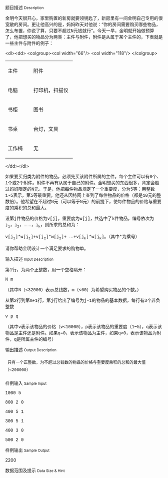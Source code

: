 <div class="panel panel-default">
<div class="area-title">
<span>
题目描述
<small>Description</small>
</span></div>
<div class="panel-body">

<p style=""><span style="">金明今天很开心，家里购置的新房就要领钥匙了，新房里有一间金明自己专用的很宽敞的房间。更让他高兴的是，妈妈昨天对他说：“你的房间需要购买哪些物品，怎么布置，你说了算，只要不超过</span><span style="font-family: Times New Roman,serif;"><span style=""><span><span style="font-family: Courier New,monospace;">N</span></span></span></span><span style="">元钱就行”。今天一早<span style="">，</span>金明就开始做预算了，他把想买的物品分为两类：主件与附件，附件是从属于某个主件的，下表就是一些主件与附件的例子：</span></p>
&lt;dl&gt;&lt;dd&gt;
&lt;colgroup&gt;&lt;col width="66"/&gt; &lt;col width="118"/&gt; &lt;/colgroup&gt;
<table cellpadding="7" cellspacing="0" style=""><tbody>
<tr valign="TOP">
<td style="" width="66">
<p style=""><span style="">主件</span></p>
</td>
<td style="" width="118">
<p style=""><span style="">附件</span></p>
</td>
</tr>
<tr valign="TOP">
<td style="" width="66">
<p style=""><span style="">电脑</span></p>
</td>
<td style="" width="118">
<p style=""><span style="">打印机，扫描仪</span></p>
</td>
</tr>
<tr valign="TOP">
<td style="" width="66">
<p style=""><span style="">书柜</span></p>
</td>
<td style="" width="118">
<p style=""><span style="">图书</span></p>
</td>
</tr>
<tr valign="TOP">
<td style="" width="66">
<p style=""><span style="">书桌</span></p>
</td>
<td style="" width="118">
<p style=""><span style="">台灯，文具</span></p>
</td>
</tr>
<tr valign="TOP">
<td style="" width="66">
<p style=""><span style="">工作椅</span></p>
</td>
<td style="" width="118">
<p style=""><span style="">无</span></p>
</td>
</tr>
</tbody>
</table>
&lt;/dd&gt;&lt;/dl&gt;
<p style=""><span style="">如果要买归类为附件的物品，必须先买该附件所属的主件。每个主件可以有</span><span style="font-family: Times New Roman,serif;"><span style=""><span><span style="font-family: Courier New,monospace;">0</span></span></span></span><span style="">个、</span><span style="font-family: Times New Roman,serif;"><span style=""><span><span style="font-family: Courier New,monospace;">1</span></span></span></span><span style="">个或</span><span style="font-family: Times New Roman,serif;"><span style=""><span><span style="font-family: Courier New,monospace;">2</span></span></span></span><span style="">个附件。附件不再有从属于自己的附件。金明想买的东西很多，肯定会超过妈妈限定的</span><span style="font-family: Times New Roman,serif;"><span style=""><span><span style="font-family: Courier New,monospace;">N</span></span></span></span><span style="">元。于是，他把每件物品规定了一个重要度，分为</span><span style="font-family: Times New Roman,serif;"><span style=""><span><span style="font-family: Courier New,monospace;">5</span></span></span></span><span style="">等：用整数</span><span style="font-family: Times New Roman,serif;"><span style=""><span><span style="font-family: Courier New,monospace;">1</span><span style=""><span style="font-family: Courier New,monospace;"><strong>~</strong></span></span><span style="font-family: Courier New,monospace;">5</span></span></span></span><span style="">表示，第</span><span style="font-family: Times New Roman,serif;"><span style=""><span><span style="font-family: Courier New,monospace;">5</span></span></span></span><span style="">等最重要。他还从因特网上查到了每件物品的价格（都是</span><span style="font-family: Times New Roman,serif;"><span style=""><span><span style="font-family: Courier New,monospace;">10</span></span></span></span><span style="">元的整数倍）。他希望在不超过</span><span style="font-family: Times New Roman,serif;"><span style=""><span><span style="font-family: Courier New,monospace;">N</span></span></span></span><span style="">元（可以等于</span><span style="font-family: Times New Roman,serif;"><span style=""><span><span style="font-family: Courier New,monospace;">N</span></span></span></span><span style="">元）的前提下，使每件物品的价格与重要度的乘积的总和最大。</span></p>
<p style=""><span style="">设第</span><span style="font-family: Times New Roman,serif;"><span style=""><span><span style="font-family: Courier New,monospace;">j</span></span></span></span><span style="">件物品的价格为</span><span style="font-family: Times New Roman,serif;"><span style=""><span><span style="font-family: Courier New,monospace;">v[j]</span></span></span></span><span style="">，重要度为</span><span style="font-family: Times New Roman,serif;"><span style=""><span><span style="font-family: Courier New,monospace;">w[j]</span></span></span></span><span style="">，共选中了</span><span style="font-family: Times New Roman,serif;"><span style=""><span><span style="font-family: Courier New,monospace;">k</span></span></span></span><span style="">件物品，编号依次为</span><span style="font-family: Times New Roman,serif;"><span style=""><span><span style=""><span style="font-family: Courier New,monospace;">j</span></span><span style=""><sub><span style="font-family: Courier New,monospace;">1</span></sub></span></span></span></span><span style=""><span style="">，</span></span><span style="font-family: Times New Roman,serif;"><span style=""><span><span style="font-family: Courier New,monospace;">j</span><sub><span style="font-family: Courier New,monospace;">2</span></sub></span></span></span><span style="">，……，</span><span style="font-family: Times New Roman,serif;"><span style=""><span><span style="font-family: Courier New,monospace;">j</span><sub><span style="font-family: Courier New,monospace;">k</span></sub></span></span></span><span style="">，则所求的总和为：</span></p>
<p style=""><span style="font-family: Times New Roman,serif;"><span style=""><span><span style="font-family: Courier New,monospace;">v[j</span><sub><span style="font-family: Courier New,monospace;">1</span></sub><span style="font-family: Courier New,monospace;">]*w[j</span><sub><span style="font-family: Courier New,monospace;">1</span></sub><span style="font-family: Courier New,monospace;">]+v[j</span><sub><span style="font-family: Courier New,monospace;">2</span></sub><span style="font-family: Courier New,monospace;">]*w[j</span><sub><span style="font-family: Courier New,monospace;">2</span></sub><span style="font-family: Courier New,monospace;">]+ </span><span style="">…</span><span style="font-family: Courier New,monospace;">+v[j</span><sub><span style="font-family: Courier New,monospace;">k</span></sub><span style="font-family: Courier New,monospace;">]*w[j</span><sub><span style="font-family: Courier New,monospace;">k</span></sub><span style="font-family: Courier New,monospace;">]</span></span></span></span><span style="">。（其中</span><span style="font-family: Times New Roman,serif;"><span style=""><span><span style="font-family: Courier New,monospace;">*</span></span></span></span><span style="">为乘号）</span></p>
<p style=""><span style="">请你帮助金明设计一个满足要求的购物单。</span></p>

</div>
</div>

<div class="panel panel-default">
<div class="area-title">
<span>
输入描述
<small>Input Description</small>
</span></div>
<div class="panel-body">
<p style=""><span style="">第</span><span style="font-family: Times New Roman,serif;"><span style=""><span><span style="font-family: Courier New,monospace;">1</span></span></span></span><span style="">行，为两个正整数，用一个空格隔开：</span></p>
<p style=""><span style="font-family: Courier New,monospace;"><span style=""><span>N m</span></span></span></p>
<p style=""><span style="">（其中</span><span style="font-family: Times New Roman,serif;"><span style=""><span><span style="font-family: Courier New,monospace;">N</span></span></span></span><span style="">（</span><span style="font-family: Times New Roman,serif;"><span style=""><span><span style="font-family: Courier New,monospace;">&lt;32000</span></span></span></span><span style="">）表示总钱数，</span><span style="font-family: Times New Roman,serif;"><span style=""><span><span style="font-family: Courier New,monospace;">m</span></span></span></span><span style="">（</span><span style="font-family: Times New Roman,serif;"><span style=""><span><span style="font-family: Courier New,monospace;">&lt;60</span></span></span></span><span style="">）为希望购买物品的个数。）</span></p>
<p style=""><span style="">从第</span><span style="font-family: Times New Roman,serif;"><span style=""><span><span style="font-family: Courier New,monospace;">2</span></span></span></span><span style="">行到第</span><span style="font-family: Times New Roman,serif;"><span style=""><span><span style="font-family: Courier New,monospace;">m+1</span></span></span></span><span style="">行，第</span><span style="font-family: Times New Roman,serif;"><span style=""><span><span style="font-family: Courier New,monospace;">j</span></span></span></span><span style="">行给出了编号为</span><span style="font-family: Times New Roman,serif;"><span style=""><span><span style="font-family: Courier New,monospace;">j-1</span></span></span></span><span style="">的物品的基本数据，每行有</span><span style="font-family: Times New Roman,serif;"><span style=""><span><span style="font-family: Courier New,monospace;">3</span></span></span></span><span style="">个非负整数</span></p>
<p style=""><span style="font-family: Courier New,monospace;"><span style=""><span>v p q</span></span></span></p>
<p style=""><span style="">（其中</span><span style="font-family: Times New Roman,serif;"><span style=""><span><span style="font-family: Courier New,monospace;">v</span></span></span></span><span style="">表示该物品的价格（</span><span style="font-family: Times New Roman,serif;"><span style=""><span><span style="font-family: Courier New,monospace;">v&lt;10000</span></span></span></span><span style="">），</span><span style="font-family: Times New Roman,serif;"><span style=""><span><span style="font-family: Courier New,monospace;">p</span></span></span></span><span style="">表示该物品的重要度（</span><span style="font-family: Times New Roman,serif;"><span style=""><span><span style="font-family: Courier New,monospace;">1</span><span style=""><span style="font-family: Courier New,monospace;"><strong>~</strong></span></span><span style="font-family: Courier New,monospace;">5</span></span></span></span><span style="">），</span><span style="font-family: Times New Roman,serif;"><span style=""><span><span style="font-family: Courier New,monospace;">q</span></span></span></span><span style="">表示该物品是主件还是附件。如果</span><span style="font-family: Times New Roman,serif;"><span style=""><span><span style="font-family: Courier New,monospace;">q=0</span></span></span></span><span style="">，表示该物品为主件，如果</span><span style="font-family: Times New Roman,serif;"><span style=""><span><span style="font-family: Courier New,monospace;">q&gt;0</span></span></span></span><span style="">，表示该物品为附件，</span><span style="font-family: Times New Roman,serif;"><span style=""><span><span style="font-family: Courier New,monospace;">q</span></span></span></span><span style="">是所属主件的编号）</span></p>

</div>
</div>
<div  class="panel panel-default">
<div class="area-title">
<span>
输出描述
<small>Output Description</small>
</span></div>
<div class="panel-body">

<p class="cjk" style="text-indent: 0.19cm; margin-top: 0.49cm; margin-bottom: 0.49cm; line-height: 0.64cm; widows: 2; orphans: 2;" align="LEFT"><span style="font-size: small;">只有一个正整数，为不超过总钱数的物品的价格与重要度乘积的总和的最大值（</span><span style="font-family: Times New Roman,serif;"><span style="font-size: small;"><span lang="en-US"><span style="font-family: Courier New,monospace;">&lt;200000</span></span></span></span><span style="font-size: small;">）</span></p>

</div>
</div>


<div class="panel panel-default">
<div class="area-title">
<span>
样例输入
<small>Sample Input</small>
</span></div>
<div class="panel-body">
<p style=""><span style="font-family: Courier New,monospace;"><span>1000 5</span></span></p>
<p style=""><span style="font-family: Courier New,monospace;"><span>800 2 0 <br></span></span></p>
<p style=""><span style="font-family: Courier New,monospace;"><span>400 5 1</span></span></p>
<p style=""><span style="font-family: Courier New,monospace;"><span>300 5 1</span></span></p>
<p style=""><span style="font-family: Courier New,monospace;"><span>400 3 0</span></span></p>
<p style=""><span style="font-family: Courier New,monospace;"><span>500 2 0</span></span></p>

</div>
</div>

<div class="panel panel-default">
<div class="area-title">
<span>
样例输出
<small>Sample Output</small>
</span></div>
<div class="panel-body">
<p>2200</p>

</div>
</div>

<div class="panel panel-default">
<div class="area-title">
<span>
数据范围及提示
<small>Data Size & Hint</small>
</span></div>
<div class="panel-body">

</div>
</div>
